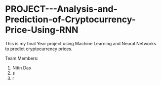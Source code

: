 # PROJECT---Analysis-and-Prediction-of-Cryptocurrency-Price-Using-RNN
This is my final Year project using Machine Learning and Neural Networks to predict cryptocurrency prices.

Team Members:
1. Nitin Das
2. s
3. r
